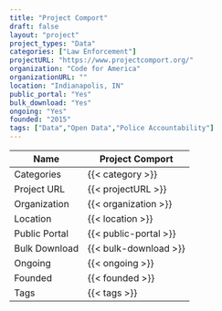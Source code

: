 ```yaml
---
title: "Project Comport"
draft: false
layout: "project"
project_types: "Data"
categories: ["Law Enforcement"]
projectURL: "https://www.projectcomport.org/"
organization: "Code for America"
organizationURL: ""
location: "Indianapolis, IN"
public_portal: "Yes"
bulk_download: "Yes"
ongoing: "Yes"
founded: "2015"
tags: ["Data","Open Data","Police Accountability"]
---
```



Name                    |  Project Comport    
------------------------|----
Categories              | {{< category >}} 
Project URL             | {{< projectURL >}} 
Organization            | {{< organization >}} 
Location                | {{< location >}} 
Public Portal           | {{< public-portal >}} 
Bulk Download           | {{< bulk-download >}} 
Ongoing                 | {{< ongoing >}} 
Founded                 | {{< founded >}} 
Tags                    | {{< tags >}} 
